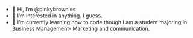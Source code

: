 - 👋 Hi, I’m @pinkybrownies
- 👀 I’m interested in anything. I guess.
- 🌱 I’m currently learning how to code though I am a student majoring in Business Management- Marketing and communication.




<!---
pinkybrownies/pinkybrownies is a ✨ special ✨ repository because its `README.md` (this file) appears on your GitHub profile.
You can click the Preview link to take a look at your changes.
--->
